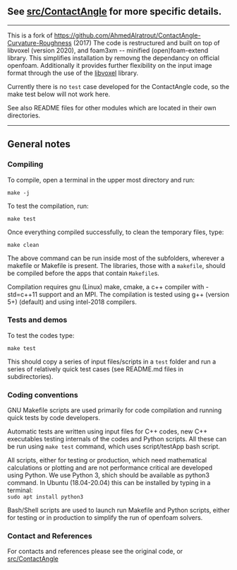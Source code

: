 ##  See  [src/ContactAngle](src/ContactAngle) for more specific details.

 ----------------------------------------------------------------    

This is a fork of https://github.com/AhmedAlratrout/ContactAngle-Curvature-Roughness (2017)
The code is restructured and built on top of libvoxel (version 2020), and foam3xm -- minified (open)foam-extend library.
This simplifies installation by removng the dependancy on official openfoam. 
Additionally it provides further flexibility on the input image format through the use of the [libvoxel](src/libvoxel) library.

Currently there is no `test` case developed for the ContactAngle code, so the make test below will not work here.
 
See also README files for other modules  which are located in their own directories. 

 ----------------------------------------------------------------

## General notes

### Compiling

To compile, open a terminal in the upper most directory and run:    

 `make -j`

To test the compilation, run:    

 `make test`

Once everything compiled successfully, to clean the temporary files, type:

 `make clean`

The above command can be run inside most of the subfolders, wherever a 
makefile or Makefile is present.  The libraries, those with a `makefile`,
should be compiled before the apps that contain `Makefile`s.

Compilation requires gnu (Linux) make, cmake, a c++ compiler with -std=c++11
support and an MPI. The compilation is tested using g++ (version 5+) (default)
and using intel-2018 compilers.


### Tests and demos
To test the codes type:

 `make test`

This should copy a series of input files/scripts in a `test` folder and 
run a series of relatively quick test cases (see README.md files in 
subdirectories).  

### Coding conventions

GNU Makefile scripts are used primarily for code compilation and 
running quick tests by code developers.

Automatic tests are written using input files for C++ codes, new C++ 
executables testing internals of the codes and Python scripts. All 
these can be run using `make test` command, which uses 
script/testApp bash script.

All scripts, either for testing or production, which need mathematical 
calculations or plotting and are not performance critical are developed 
using Python. We use Python 3, shich should be available as python3 command.
In Ubuntu (18.04-20.04) this can be installed by typing in a terminal:    
 `sudo apt install python3`


Bash/Shell scripts are used to launch run Makefile and Python scripts, 
either for testing or in production to simplify the run of openfoam 
solvers.  



### Contact and References ###

For contacts and references please see the original code, or [src/ContactAngle](src/ContactAngle)

